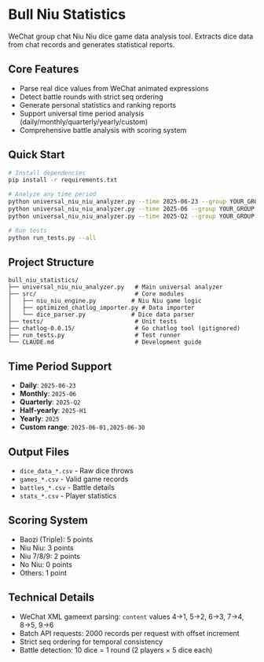 # Bull Niu Statistics

WeChat group chat Niu Niu dice game data analysis tool. Extracts dice data from chat records and generates statistical reports.

## Core Features

- Parse real dice values from WeChat animated expressions
- Detect battle rounds with strict seq ordering
- Generate personal statistics and ranking reports
- Support universal time period analysis (daily/monthly/quarterly/yearly/custom)
- Comprehensive battle analysis with scoring system

## Quick Start

```bash
# Install dependencies
pip install -r requirements.txt

# Analyze any time period
python universal_niu_niu_analyzer.py --time 2025-06-23 --group YOUR_GROUP --api-ip YOUR_API_IP
python universal_niu_niu_analyzer.py --time 2025-06 --group YOUR_GROUP --api-ip YOUR_API_IP
python universal_niu_niu_analyzer.py --time 2025-Q2 --group YOUR_GROUP --api-ip YOUR_API_IP

# Run tests
python run_tests.py --all
```

## Project Structure

```
bull_niu_statistics/
├── universal_niu_niu_analyzer.py   # Main universal analyzer
├── src/                            # Core modules
│   ├── niu_niu_engine.py          # Niu Niu game logic
│   ├── optimized_chatlog_importer.py # Data importer
│   └── dice_parser.py             # Dice data parser
├── tests/                          # Unit tests
├── chatlog-0.0.15/                 # Go chatlog tool (gitignored)
├── run_tests.py                    # Test runner
└── CLAUDE.md                       # Development guide
```

## Time Period Support

- **Daily**: `2025-06-23`
- **Monthly**: `2025-06`
- **Quarterly**: `2025-Q2`
- **Half-yearly**: `2025-H1`
- **Yearly**: `2025`
- **Custom range**: `2025-06-01,2025-06-30`

## Output Files

- `dice_data_*.csv` - Raw dice throws
- `games_*.csv` - Valid game records
- `battles_*.csv` - Battle details
- `stats_*.csv` - Player statistics

## Scoring System

- Baozi (Triple): 5 points
- Niu Niu: 3 points
- Niu 7/8/9: 2 points
- No Niu: 0 points
- Others: 1 point

## Technical Details

- WeChat XML gameext parsing: `content` values 4→1, 5→2, 6→3, 7→4, 8→5, 9→6
- Batch API requests: 2000 records per request with offset increment
- Strict seq ordering for temporal consistency
- Battle detection: 10 dice = 1 round (2 players × 5 dice each)